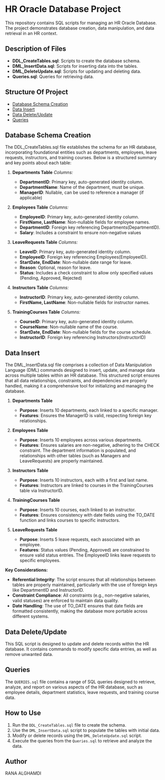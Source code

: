 # HR Oracle Database Project
This repository contains SQL scripts for managing an HR Oracle Database. The project demonstrates database creation, data manipulation, and data retrieval in an HR context.

## Description of Files
- **DDL_CreateTables.sql**: Scripts to create the database schema.
- **DML_InsertData.sql**: Scripts for inserting data into the tables.
- **DML_DeleteUpdate.sql**: Scripts for updating and deleting data.
- **Queries.sql**: Queries for retrieving data.

## Structure Of Project
- [Database Schema Creation](https://github.com/ranagh00/HR-Database-Management-System#database-schema-creation)
- [Data Insert](https://github.com/ranagh00/HR-Database-Management-System?tab=readme-ov-file#data-insert)
- [Data Delete/Update](https://github.com/ranagh00/HR-Database-Management-System#data-deleteupdate)
- [Queries](https://github.com/ranagh00/HR-Database-Management-System#queries)

## Database Schema Creation
The DDL_CreateTables.sql file establishes the schema for an HR database, incorporating foundational entities such as departments, employees, leave requests, instructors, and training courses. Below is a structured summary and key points about each table:

1. **Departments Table**
   *Columns:*
   - **DepartmentID**: Primary key, auto-generated identity column.
   - **DepartmentName**: Name of the department, must be unique.
   - **ManagerID**: Nullable, can be used to reference a manager (if applicable)

2. **Employees Table**
   *Columns:*
   - **EmployeeID**: Primary key, auto-generated identity column.
   - **FirstName, LastName**: Non-nullable fields for employee names.
   - **DepartmentID**: Foreign key referencing Departments(DepartmentID).
   - **Salary**: Includes a constraint to ensure non-negative values

3. **LeaveRequests Table**
   *Columns:*
   - **LeaveID**: Primary key, auto-generated identity column.
   - **EmployeeID**: Foreign key referencing Employees(EmployeeID).
   - **StartDate, EndDate**: Non-nullable date range for leave.
   - **Reason**: Optional, reason for leave.
   - **Status**: Includes a check constraint to allow only specified values (Pending, Approved, Rejected)

4. **Instructors Table**
   *Columns:*
   - **InstructorID**: Primary key, auto-generated identity column.
   - **FirstName, LastName**: Non-nullable fields for instructor names.

5. **TrainingCourses Table**
   *Columns:*
   - **CourseID**: Primary key, auto-generated identity column.
   - **CourseName**: Non-nullable name of the course.
   - **StartDate, EndDate**: Non-nullable fields for the course schedule.
   - **InstructorID**: Foreign key referencing Instructors(InstructorID)

## Data Insert 
The DML_InsertData.sql file comprises a collection of Data Manipulation Language (DML) commands designed to insert, update, and manage data across multiple tables within an HR database. This structured script ensures that all data relationships, constraints, and dependencies are properly handled, making it a comprehensive tool for initializing and managing the database.

1. **Departments Table**
   - **Purpose**: Inserts 10 departments, each linked to a specific manager.
   - **Features**: Ensures the ManagerID is valid, respecting foreign key relationships.

2. **Employees Table**
   - **Purpose**: Inserts 10 employees across various departments.
   - **Features**: Ensures salaries are non-negative, adhering to the CHECK constraint. The department information is populated, and relationships with other tables (such as Managers and LeaveRequests) are properly maintained.

3. **Instructors Table**
   - **Purpose**: Inserts 10 instructors, each with a first and last name.
   - **Features**: Instructors are linked to courses in the TrainingCourses table via InstructorID.

4. **TrainingCourses Table**
   - **Purpose**: Inserts 10 courses, each linked to an instructor.
   - **Features**: Ensures consistency with date fields using the TO_DATE function and links courses to specific instructors.

5. **LeaveRequests Table**
   - **Purpose**: Inserts 5 leave requests, each associated with an employee.
   - **Features**: Status values (Pending, Approved) are constrained to ensure valid status entries. The EmployeeID links leave requests to specific employees.

**Key Considerations:**
- **Referential Integrity**: The script ensures that all relationships between tables are properly maintained, particularly with the use of foreign keys like DepartmentID and InstructorID.
- **Constraint Compliance**: All constraints (e.g., non-negative salaries, valid statuses) are enforced to maintain data quality.
- **Date Handling**: The use of TO_DATE ensures that date fields are formatted consistently, making the database more portable across different systems.

## Data Delete/Update 
This SQL script is designed to update and delete records within the HR database. It contains commands to modify specific data entries, as well as remove unwanted data. 

## Queries
The `QUERIES.sql` file contains a range of SQL queries designed to retrieve, analyze, and report on various aspects of the HR database, such as employee details, department statistics, leave requests, and training course data.

## How to Use
1. Run the `DDL_CreateTables.sql` file to create the schema.
2. Use the `DML_InsertData.sql` script to populate the tables with initial data.
3. Modify or delete records using the `DML_DeleteUpdate.sql` script.
4. Execute the queries from the `Queries.sql` to retrieve and analyze the data.


## Author
RANA ALGHAMDI
